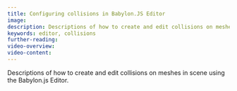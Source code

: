```yaml
---
title: Configuring collisions in Babylon.JS Editor
image:
description: Descriptions of how to create and edit collisions on meshes in scene using the Babylon.js Editor.
keywords: editor, collisions
further-reading:
video-overview:
video-content:
---
```


Descriptions of how to create and edit collisions on meshes in scene using the Babylon.js Editor.

